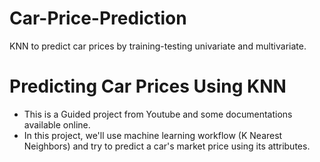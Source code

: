 # Car-Price-Prediction
KNN to predict car prices by training-testing univariate and multivariate.

# Predicting Car Prices Using KNN
* This is a Guided project from Youtube and some documentations available online.  
* In this project, we'll use machine learning workflow (K Nearest Neighbors) and try to predict a car's market price using its attributes.

